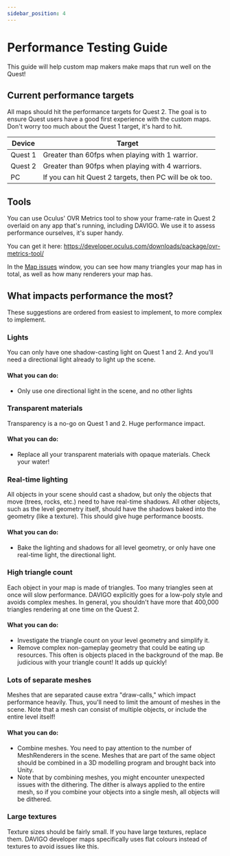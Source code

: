 ```yaml
---
sidebar_position: 4
---
```

# Performance Testing Guide

This guide will help custom map makers make maps that run well on the Quest!

## Current performance targets

All maps should hit the performance targets for Quest 2. The goal is to ensure Quest users have a good first experience with the custom maps. Don't worry too much about the Quest 1 target, it's hard to hit.

| Device  | Target                                                  |
|---------|---------------------------------------------------------|
| Quest 1 | Greater than 60fps when playing with 1 warrior.         |
| Quest 2 | Greater than 90fps when playing with 4 warriors.        |
| PC      | If you can hit Quest 2 targets, then PC will be ok too. |


## Tools
You can use Oculus' OVR Metrics tool to show your frame-rate in Quest 2 overlaid on any app that's running, including DAVIGO. We use it to assess performance ourselves, it's super handy. 

You can get it here: https://developer.oculus.com/downloads/package/ovr-metrics-tool/

In the [Map issues](/govigedit/toolset/editor-windows/map-issues) window, you can see how many triangles your map has in total, as well as how many renderers your map has.

## What impacts performance the most?
These suggestions are ordered from easiest to implement, to more complex to implement.

### Lights
You can only have one shadow-casting light on Quest 1 and 2. And you'll need a directional light already to light up the scene.

#### What you can do:
* Only use one directional light in the scene, and no other lights

### Transparent materials

Transparency is a no-go on Quest 1 and 2. Huge performance impact.

#### What you can do:

* Replace all your transparent materials with opaque materials. Check your water!

### Real-time lighting

All objects in your scene should cast a shadow, but only the objects that move (trees, rocks, etc.) need to have real-time shadows. All other objects, such as the level geometry itself, should have the shadows baked into the geometry (like a texture). This should give huge performance boosts.

#### What you can do:

* Bake the lighting and shadows for all level geometry, or only have one real-time light, the directional light.

### High triangle count

Each object in your map is made of triangles. Too many triangles seen at once will slow performance. DAVIGO explicitly goes for a low-poly style and avoids complex meshes. In general, you shouldn't have more that 400,000 triangles rendering at one time on the Quest 2.

#### What you can do:

* Investigate the triangle count on your level geometry and simplify it.
* Remove complex non-gameplay geometry that could be eating up resources. This often is objects placed in the background of the map.
Be judicious with your triangle count! It adds up quickly!

### Lots of separate meshes

Meshes that are separated cause extra "draw-calls," which impact performance heavily. Thus, you'll need to limit the amount of meshes in the scene. Note that a mesh can consist of multiple objects, or include the entire level itself!

#### What you can do:

* Combine meshes. You need to pay attention to the number of MeshRenderers in the scene. Meshes that are part of the same object should be combined in a 3D modelling program and brought back into Unity.
* Note that by combining meshes, you might encounter unexpected issues with the dithering. The dither is always applied to the entire mesh, so if you combine your objects into a single mesh, all objects will be dithered.

### Large textures

Texture sizes should be fairly small. If you have large textures, replace them. DAVIGO developer maps specifically uses flat colours instead of textures to avoid issues like this.
